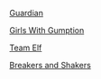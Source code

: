 [Guardian](guardians/guardians.md)

[Girls With Gumption](girlsWithGumption/girlsWithGumption.md)


[Team Elf](teamElf/teamElf.md)

[Breakers and Shakers](breakers&Shakers/breakers&Shakers.md)
